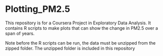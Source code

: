 # Plotting_PM2.5
This repository is for a Coursera Project in Exploratory Data Analysis. It contains R scripts to make plots that can show the change in PM2.5 over a span of years.

Note before the R scripts can be run, the data must be unzipped from the zipped folder. The unzipped folder is included in this repository
